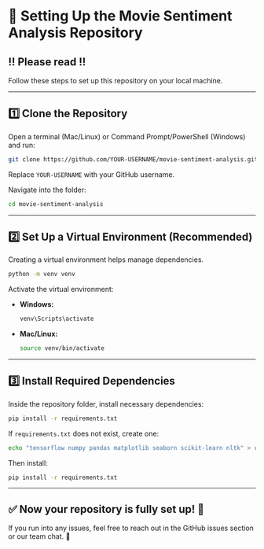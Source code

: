# 🚀 Setting Up the Movie Sentiment Analysis Repository

## !! Please read !! 
Follow these steps to set up this repository on your local machine.

---

## **1️⃣ Clone the Repository**
Open a terminal (Mac/Linux) or Command Prompt/PowerShell (Windows) and run:

```bash
git clone https://github.com/YOUR-USERNAME/movie-sentiment-analysis.git
```

Replace `YOUR-USERNAME` with your GitHub username.

Navigate into the folder:

```bash
cd movie-sentiment-analysis
```

---

## **2️⃣ Set Up a Virtual Environment (Recommended)**
Creating a virtual environment helps manage dependencies.

```bash
python -m venv venv
```

Activate the virtual environment:
- **Windows:**  
  ```bash
  venv\Scripts\activate
  ```
- **Mac/Linux:**  
  ```bash
  source venv/bin/activate
  ```

---

## **3️⃣ Install Required Dependencies**
Inside the repository folder, install necessary dependencies:

```bash
pip install -r requirements.txt
```

If `requirements.txt` does not exist, create one:

```bash
echo "tensorflow numpy pandas matplotlib seaborn scikit-learn nltk" > requirements.txt
```

Then install:

```bash
pip install -r requirements.txt
```

---

## ✅ **Now your repository is fully set up!** 🎉  
If you run into any issues, feel free to reach out in the GitHub issues section or our team chat. 🚀
